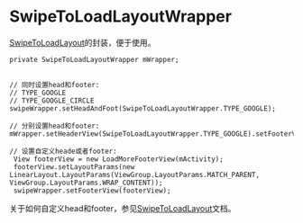 # SwipeToLoadLayoutWrapper
[SwipeToLoadLayout](https://github.com/Aspsine/SwipeToLoadLayout)的封装，便于使用。


 ```
 private SwipeToLoadLayoutWrapper mWrapper;


 // 同时设置head和footer:
 // TYPE_GOOGLE
 // TYPE_GOOGLE_CIRCLE
 swipeWrapper.setHeadAndFoot(SwipeToLoadLayoutWrapper.TYPE_GOOGLE);
 
 // 分别设置head和footer:
 mWrapper.setHeaderView(SwipeToLoadLayoutWrapper.TYPE_GOOGLE).setFooterView(SwipeToLoadLayoutWrapper.TYPE_GOOGLE_CIRCLE);

 // 设置自定义heade或者footer:
  View footerView = new LoadMoreFooterView(mActivity);
  footerView.setLayoutParams(new LinearLayout.LayoutParams(ViewGroup.LayoutParams.MATCH_PARENT, ViewGroup.LayoutParams.WRAP_CONTENT));
  swipeWrapper.setFooterView(footerView);
```

关于如何自定义head和footer，参见[SwipeToLoadLayout](https://github.com/Aspsine/SwipeToLoadLayout)文档。
